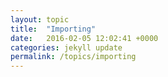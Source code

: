 ```yaml
---
layout: topic
title:  "Importing"
date:   2016-02-05 12:02:41 +0000
categories: jekyll update
permalink: /topics/importing
---
```

